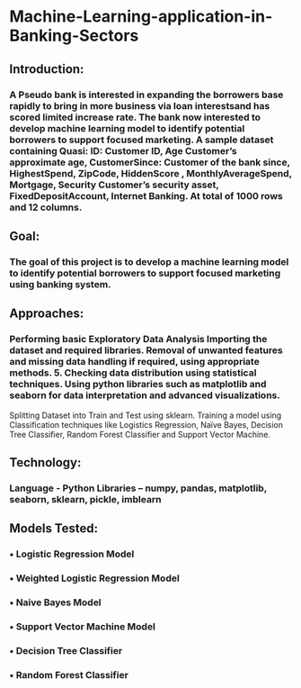 #  Machine-Learning-application-in-Banking-Sectors 

## Introduction:

### A Pseudo bank is interested in expanding the borrowers base rapidly to bring in more business via loan interestsand has scored limited increase rate. The bank now interested to develop machine learning model to identify potential borrowers to support focused marketing. A sample dataset containing Quasi: ID: Customer ID, Age Customer’s approximate age, CustomerSince: Customer of the bank since, HighestSpend, ZipCode,  HiddenScore , MonthlyAverageSpend, Mortgage, Security Customer’s security asset, FixedDepositAccount, Internet Banking. At total of 1000 rows and 12 columns.

## Goal:

### The goal of this project is to develop a machine learning model to identify potential borrowers to support focused marketing using banking system.
                            
## Approaches: 

### Performing basic Exploratory Data Analysis Importing the dataset and required libraries. Removal of unwanted features and missing data handling if required, using appropriate methods. 5. Checking data distribution using statistical techniques.  Using python libraries such as matplotlib and seaborn for data interpretation and advanced visualizations. 
Splitting Dataset into Train and Test using sklearn.  Training a model using Classification techniques like Logistics Regression, Naïve Bayes, Decision Tree Classifier, Random Forest Classifier and Support Vector Machine. 

## Technology: 
### Language - Python Libraries – numpy, pandas, matplotlib, seaborn, sklearn, pickle, imblearn 
      
## Models Tested:  

###  •	Logistic Regression Model 
###  •	Weighted Logistic Regression Model 
###  •	Naive Bayes Model 
###  •	Support Vector Machine Model
###  •	Decision Tree Classifier
###  •	Random Forest Classifier  
